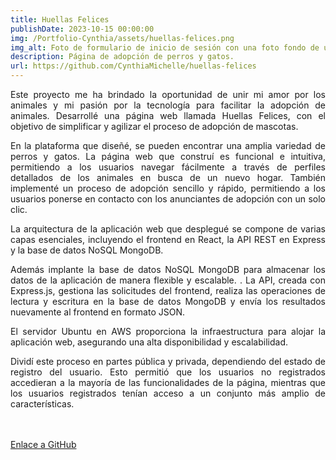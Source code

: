 ```yaml
---
title: Huellas Felices
publishDate: 2023-10-15 00:00:00
img: /Portfolio-Cynthia/assets/huellas-felices.png
img_alt: Foto de formulario de inicio de sesión con una foto fondo de un perro en color blanco y negro 
description: Página de adopción de perros y gatos. 
url: https://github.com/CynthiaMichelle/huellas-felices
---
```

<style>
  p {
    text-align: justify;
  }
</style>
Este proyecto me ha brindado la oportunidad de unir mi amor por los animales y mi pasión por la tecnología para facilitar la adopción de animales. Desarrollé una página web llamada Huellas Felices, con el objetivo de simplificar y agilizar el proceso de adopción de mascotas.

En la plataforma que diseñé, se pueden encontrar una amplia variedad de perros y gatos. La página web que construí es funcional e intuitiva, permitiendo a los usuarios navegar fácilmente a través de perfiles detallados de los animales en busca de un nuevo hogar. También implementé un proceso de adopción sencillo y rápido, permitiendo a los usuarios ponerse en contacto con los anunciantes de adopción con un solo clic.

La arquitectura de la aplicación web que desplegué se compone de varias capas esenciales, incluyendo el frontend en React, la API REST en Express y la base de datos NoSQL MongoDB.

Además implante la base de datos NoSQL MongoDB para almacenar los datos de la aplicación 
de manera flexible y escalable. . La API, creada con Express.js, gestiona las solicitudes del frontend, 
realiza las operaciones de lectura y escritura en la base de datos MongoDB y envía los resultados nuevamente al frontend en formato JSON.

El servidor Ubuntu en AWS proporciona la infraestructura para alojar la aplicación web, 
asegurando una alta disponibilidad y escalabilidad.

 Dividí este proceso en partes pública y privada, dependiendo del estado de registro del usuario. Esto permitió que los usuarios no registrados accedieran a la mayoría de las funcionalidades de la página, mientras que los usuarios registrados tenían acceso a un conjunto más amplio de características.


<br>
<br>
<a href="https://github.com/CynthiaMichelle/huellas-felices" target="_blank">Enlace a GitHub</a>
<br>
<br>
